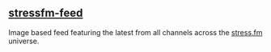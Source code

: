 [stressfm-feed](http://tellthemachines.github.io/stressfm-feed/)
-------------

Image based feed featuring the latest from all channels across the [stress.fm](http://stress.fm/) universe. 
